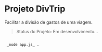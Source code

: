 # Projeto DivTrip

Facilitar a divisão de gastos de uma viagem.

> Status do Projeto: Em desenvolvimento...

```

 _node app.js_ .

```
